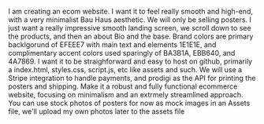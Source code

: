 I am creating an ecom website. I want it to feel really smooth and high-end, with a very minimalist Bau Haus aesthetic. We will only be selling posters. I just want a really impressive smooth landing screen, we scroll down to see the products, and then an about Bio and the base. Brand colors are primary backlgorund of EFEEE7 with main text and elements 1E1E1E, and complimentary accent colors used sparingly of BA3B1A, EBB640, and 4A7869. I want it to be straighforward and easy to host on github, primarily a index.html, styles.css, script.js, etc like assets and such. We will use a Stripe integration to handle payments, and prodigi as the API for printing the posters and shipping. Make it a robust and fully functional ecommerce website, focusing on minimalism and an extrmely streamlined approach. You can use stock photos of posters for now as mock images in an Assets file, we'll upload my own photos later to the assets file